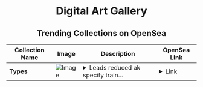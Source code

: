 <div align="center">

# Digital Art Gallery

## Trending Collections on OpenSea

| Collection Name                       | Image                                                                                     | Description                       | OpenSea Link                                                                                          |
|---------------------------------------|-------------------------------------------------------------------------------------------|-----------------------------------|--------------------------------------------------------------------------------------------------------|
| **Types** | ![Image](https://i.seadn.io/s/raw/files/fef2623fdd06c34b4d0a7531c4ee6ae6.jpg?w=500&auto=format?w=200&auto=format) | <details><summary>Leads reduced ak specify train...</summary>Leads reduced ak specify trained</details> | <details><summary>Link</summary>[Types](https://opensea.io/collection/types-8)</details> |

</div>